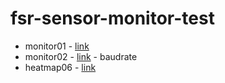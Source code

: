 # fsr-sensor-monitor-test

* monitor01 - [link](monitor01.html)
* monitor02 - [link](monitor02.html) - baudrate
* heatmap06 - [link](heatmap-with-header6.html)
